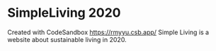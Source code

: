 # SimpleLiving 2020
Created with CodeSandbox
https://rmyyu.csb.app/
Simple Living is a website about sustainable living in 2020. 
